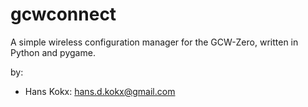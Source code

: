 gcwconnect
==========

A simple wireless configuration manager for the GCW-Zero, written in Python and pygame.

by:

* Hans Kokx: <hans.d.kokx@gmail.com>

